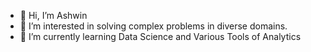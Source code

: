 - 👋 Hi, I’m Ashwin
- 👀 I’m interested in solving complex problems in diverse domains.
- 🌱 I’m currently learning Data Science and Various Tools of Analytics
